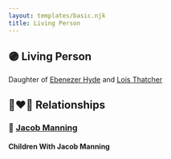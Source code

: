 ```yaml
---
layout: templates/basic.njk
title: Living Person
---
```

## 🟣 Living Person

Daughter of [Ebenezer Hyde](/people/1/14535025) and [Lois Thatcher](/people/9/92113144)

## 👩‍❤️‍👨 Relationships

### 🔵 [Jacob Manning](/people/4/41753642)

#### Children With Jacob Manning